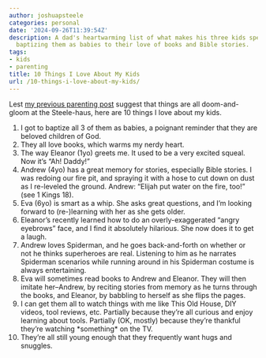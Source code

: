 ```yaml
---
author: joshuapsteele
categories: personal
date: '2024-09-26T11:39:54Z'
description: A dad's heartwarming list of what makes his three kids special, from
  baptizing them as babies to their love of books and Bible stories.
tags:
- kids
- parenting
title: 10 Things I Love About My Kids
url: /10-things-i-love-about-my-kids/
---
```


Lest [my previous parenting post](https://joshuapsteele.com/i-love-my-kids-but-i-sometimes-regret-having-them/) suggest that things are all doom-and-gloom at the Steele-haus, here are 10 things I love about my kids.

1. I got to baptize all 3 of them as babies, a poignant reminder that they are beloved children of God.
2. They all love books, which warms my nerdy heart.
3. The way Eleanor (1yo) greets me. It used to be a very excited squeal. Now it’s “Ah! Daddy!”
4. Andrew (4yo) has a great memory for stories, especially Bible stories. I was redoing our fire pit, and spraying it with a hose to cut down on dust as I re-leveled the ground. Andrew: “Elijah put water on the fire, too!” (see 1 Kings 18).
5. Eva (6yo) is smart as a whip. She asks great questions, and I’m looking forward to (re-)learning with her as she gets older.
6. Eleanor’s recently learned how to do an overly-exaggerated “angry eyebrows” face, and I find it absolutely hilarious. She now does it to get a laugh.
7. Andrew loves Spiderman, and he goes back-and-forth on whether or not he thinks superheroes are real. Listening to him as he narrates Spiderman scenarios while running around in his Spiderman costume is always entertaining.
8. Eva will sometimes read books to Andrew and Eleanor. They will then imitate her–Andrew, by reciting stories from memory as he turns through the books, and Eleanor, by babbling to herself as she flips the pages.
9. I can get them all to watch things with me like This Old House, DIY videos, tool reviews, etc. Partially because they’re all curious and enjoy learning about tools. Partially (OK, mostly) because they’re thankful they’re watching \*something\* on the TV.
10. They’re all still young enough that they frequently want hugs and snuggles.